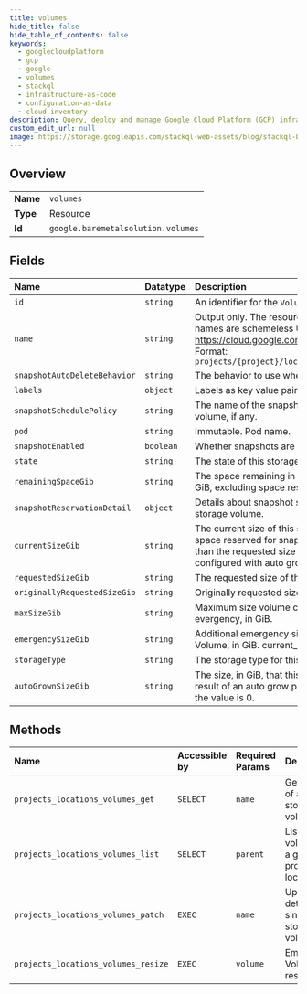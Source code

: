 ```yaml
---
title: volumes
hide_title: false
hide_table_of_contents: false
keywords:
  - googlecloudplatform
  - gcp
  - google
  - volumes
  - stackql
  - infrastructure-as-code
  - configuration-as-data
  - cloud inventory
description: Query, deploy and manage Google Cloud Platform (GCP) infrastructure and resources using SQL
custom_edit_url: null
image: https://storage.googleapis.com/stackql-web-assets/blog/stackql-blog-post-featured-image.png
---
```

  
    

## Overview
<table><tbody>
<tr><td><b>Name</b></td><td><code>volumes</code></td></tr>
<tr><td><b>Type</b></td><td>Resource</td></tr>
<tr><td><b>Id</b></td><td><code>google.baremetalsolution.volumes</code></td></tr>
</tbody></table>

## Fields
| Name | Datatype | Description |
|:-----|:---------|:------------|
| `id` | `string` | An identifier for the `Volume`, generated by the backend. |
| `name` | `string` | Output only. The resource name of this `Volume`. Resource names are schemeless URIs that follow the conventions in https://cloud.google.com/apis/design/resource_names. Format: `projects/{project}/locations/{location}/volumes/{volume}` |
| `snapshotAutoDeleteBehavior` | `string` | The behavior to use when snapshot reserved space is full. |
| `labels` | `object` | Labels as key value pairs. |
| `snapshotSchedulePolicy` | `string` | The name of the snapshot schedule policy in use for this volume, if any. |
| `pod` | `string` | Immutable. Pod name. |
| `snapshotEnabled` | `boolean` | Whether snapshots are enabled. |
| `state` | `string` | The state of this storage volume. |
| `remainingSpaceGib` | `string` | The space remaining in the storage volume for new LUNs, in GiB, excluding space reserved for snapshots. |
| `snapshotReservationDetail` | `object` | Details about snapshot space reservation and usage on the storage volume. |
| `currentSizeGib` | `string` | The current size of this storage volume, in GiB, including space reserved for snapshots. This size might be different than the requested size if the storage volume has been configured with auto grow or auto shrink. |
| `requestedSizeGib` | `string` | The requested size of this storage volume, in GiB. |
| `originallyRequestedSizeGib` | `string` | Originally requested size, in GiB. |
| `maxSizeGib` | `string` | Maximum size volume can be expanded to in case of evergency, in GiB. |
| `emergencySizeGib` | `string` | Additional emergency size that was requested for this Volume, in GiB. current_size_gib includes this value. |
| `storageType` | `string` | The storage type for this volume. |
| `autoGrownSizeGib` | `string` | The size, in GiB, that this storage volume has expanded as a result of an auto grow policy. In the absence of auto-grow, the value is 0. |
## Methods
| Name | Accessible by | Required Params | Description |
|:-----|:--------------|:----------------|:------------|
| `projects_locations_volumes_get` | `SELECT` | `name` | Get details of a single storage volume. |
| `projects_locations_volumes_list` | `SELECT` | `parent` | List storage volumes in a given project and location. |
| `projects_locations_volumes_patch` | `EXEC` | `name` | Update details of a single storage volume. |
| `projects_locations_volumes_resize` | `EXEC` | `volume` | Emergency Volume resize. |
